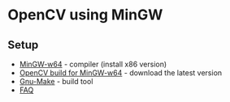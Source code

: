# OpenCV using MinGW

## Setup 

* [MinGW-w64](http://mingw-w64.org) - compiler (install x86 version)
* [OpenCV build for MinGW-w64](https://github.com/huihut/OpenCV-MinGW-Build) - download the latest version
* [Gnu-Make](https://www.gnu.org/software/make/) - build tool
* [FAQ](./FAQ.md)

